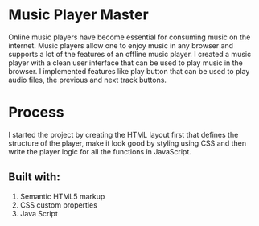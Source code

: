 
# Music Player Master
Online music players have become essential for consuming music on the internet. Music players allow one to enjoy music in any browser and supports a lot of the features of an offline music player. I created a music player with a clean user interface that can be used to play music in the browser. I implemented features like play button that can be used to play audio files, the previous and next track buttons.

# Process
 I started the project by creating the HTML layout first that defines the structure of the player, make it look good by styling using CSS and then write the player logic for all the functions in JavaScript.

## Built with:

1. Semantic HTML5 markup
2. CSS custom properties
3. Java Script
